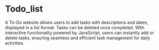 # Todo_list
A To-Do website allows users to add tasks with descriptions and dates, displayed in a list format. Tasks can be deleted once completed. With interactive functionality powered by JavaScript, users can instantly add or delete tasks, ensuring seamless and efficient task management for daily activities.
